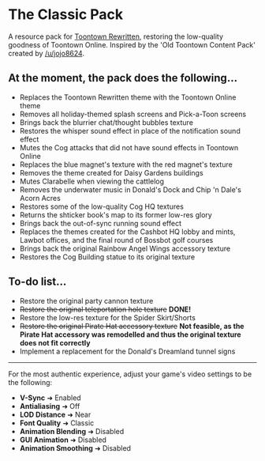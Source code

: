 # The Classic Pack
 A resource pack for [Toontown Rewritten](https://www.toontownrewritten.com/), restoring the low-quality goodness of Toontown Online. Inspired by the 'Old Toontown Content Pack' created by [/u/jojo8624](https://www.reddit.com/user/jojo8624/).

## At the moment, the pack does the following...
- Replaces the Toontown Rewritten theme with the Toontown Online theme
- Removes all holiday-themed splash screens and Pick-a-Toon screens
- Brings back the blurrier chat/thought bubbles texture
- Restores the whisper sound effect in place of the notification sound effect
- Mutes the Cog attacks that did not have sound effects in Toontown Online
- Replaces the blue magnet's texture with the red magnet's texture
- Removes the theme created for Daisy Gardens buildings
- Mutes Clarabelle when viewing the cattlelog
- Removes the underwater music in Donald's Dock and Chip 'n Dale's Acorn Acres
- Restores some of the low-quality Cog HQ textures
- Returns the shticker book's map to its former low-res glory
- Brings back the out-of-sync running sound effect
- Replaces the themes created for the Cashbot HQ lobby and mints, Lawbot offices, and the final round of Bossbot golf courses
- Brings back the original Rainbow Angel Wings accessory texture
- Restores the Cog Building statue to its original texture

## To-do list...
- Restore the original party cannon texture
- ~~Restore the original teleportation hole texture~~ <b>DONE!</b>
- Restore the low-res texture for the Spider Skirt/Shorts
- ~~Restore the original Pirate Hat accessory texture~~ <b>Not feasible, as the Pirate Hat accessory was remodelled and thus the original texture does not fit correctly</b>
- Implement a replacement for the Donald's Dreamland tunnel signs
---
For the most authentic experience, adjust your game's video settings to be the following:
 - <b>V-Sync</b> ➜ Enabled
 - <b>Antialiasing</b> ➜ Off
 - <b>LOD Distance</b> ➜ Near
 - <b>Font Quality</b> ➜ Classic
 - <b>Animation Blending</b> ➜ Disabled
 - <b>GUI Animation</b> ➜ Disabled
 - <b>Animation Smoothing</b> ➜ Disabled
